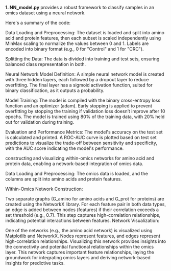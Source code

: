 
**1. NN_model.py** provides a robust framework to classify samples in an omics dataset using a neural network.

Here's a summary of the code:

Data Loading and Preprocessing: The dataset is loaded and split into amino acid and protein features, then each subset is scaled independently using MinMax scaling to normalize the values between 0 and 1. Labels are encoded into binary format (e.g., 0 for "Control" and 1 for "CRC").

Splitting the Data: The data is divided into training and test sets, ensuring balanced class representation in both.

Neural Network Model Definition: A simple neural network model is created with three hidden layers, each followed by a dropout layer to reduce overfitting. The final layer has a sigmoid activation function, suited for binary classification, as it outputs a probability.

Model Training: The model is compiled with the binary cross-entropy loss function and an optimizer (adam). Early stopping is applied to prevent overfitting by stopping the training if validation loss doesn’t improve after 10 epochs. The model is trained using 80% of the training data, with 20% held out for validation during training.

Evaluation and Performance Metrics: The model's accuracy on the test set is calculated and printed. A ROC-AUC curve is plotted based on test set predictions to visualize the trade-off between sensitivity and specificity, with the AUC score indicating the model's performance.


constructing and visualizing within-omics networks for amino acid and protein data, enabling a network-based integration of omics data.

Data Loading and Preprocessing: The omics data is loaded, and the columns are split into amino acids and protein features.

Within-Omics Network Construction:

Two separate graphs (G_amino for amino acids and G_prot for proteins) are created using the NetworkX library.
For each feature pair in both data types, an edge is added between nodes (features) if their correlation exceeds a set threshold (e.g., 0.7). This step captures high-correlation relationships, indicating potential interactions between features.
Network Visualization:

One of the networks (e.g., the amino acid network) is visualized using Matplotlib and NetworkX.
Nodes represent features, and edges represent high-correlation relationships. Visualizing this network provides insights into the connectivity and potential functional relationships within the omics layer.
This network captures important feature relationships, laying the groundwork for integrating omics layers and deriving network-based insights for predictive tasks.
